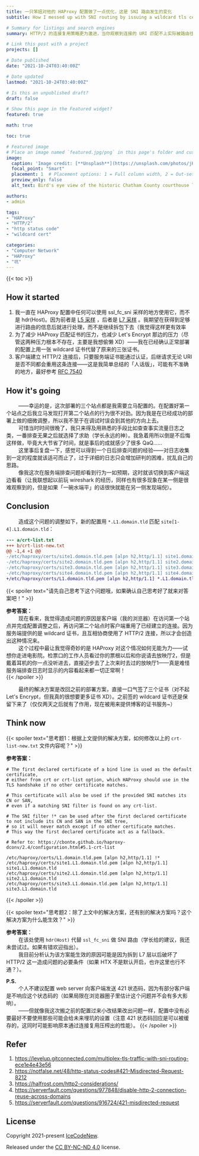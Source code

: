 ```yaml
---
title: 一只笨妞对他的 HAProxy 配置做了一点优化，这是 SNI 路由发生的变化
subtitle: How I messed up with SNI routing by issuing a wildcard tls cert instead of the per-site certs bundle.

# Summary for listings and search engines
summary: HTTP/2 的连接复用策略更为激进，当你观察到连接的 URI 匹配不上实际被路由往的后端时，可以注意下这个坑哦。

# Link this post with a project
projects: []

# Date published
date: "2021-10-24T03:40:00Z"

# Date updated
lastmod: "2021-10-24T03:40:00Z"

# Is this an unpublished draft?
draft: false

# Show this page in the Featured widget?
featured: true

math: true

toc: true

# Featured image
# Place an image named `featured.jpg/png` in this page's folder and customize its options here.
image:
  caption: 'Image credit: [**Unsplash**](https://unsplash.com/photos/jH5nGtqr7KI)'
  focal_point: "Smart"
  placement: 1  # Placement options: 1 = Full column width, 2 = Out-set, 3 = Screen-width
  preview_only: false
  alt_text: Bird's eye view of the historic Chatham County courthouse located in downtown Pittsboro, North Carolina.

authors:
- admin

tags:
- "HAProxy"
- "HTTP/2"
- "http status code"
- "wildcard cert"

categories:
- "Computer Network"
- "HAProxy"
- "坑"
---
```



{{< toc >}}

## How it started

1. 我一直在 HAProxy 配置中任何可以使用 ssl_fc_sni 采样的地方使用它，而不是 hdr(Host)。因为前者是 [L5 采样](https://cbonte.github.io/haproxy-dconv/2.4/configuration.html#7.3.4-ssl_fc_sni) ，后者是 [L7 采样](https://cbonte.github.io/haproxy-dconv/2.4/configuration.html#7.3.6-hdr) 。我期望在获得到足够进行路由的信息后就进行处理，而不是继续拆包下去（我觉得这样更有效率
2. 为了减少 HAProxy 匹配证书的压力，也减少 Let's Encrypt 那边的压力（尽管这两种压力根本不存在，主要是我想偷懒 XD）——我在已经确认正常部署的配置上用一张 wildcard 证书代替了原来的三张证书。
3. 客户端建立 HTTP/2 连接后，只要服务端证书能通过认证，后继请求无论 URI 是否不同都会重用这条连接——这是我简单总结的「人话版」，可能有不准确的地方，最好参考 [RFC 7540](https://datatracker.ietf.org/doc/html/rfc7540#section-9.1.1)

## How it's going

$\quad$$\quad$——幸运的是，这次部署的三个站点都是我需要立马配置的。在配置好第一个站点之后我立马发现打开第二个站点的行为很不对劲。因为我是在已经成功的部署上做的细微调整，所以我不至于在调试时误会到其他的方向上去。  
$\quad$$\quad$可惜当时时间很晚了，我只来得及用熟悉的手段比如查查事实流量日志之类，一番排查无果之后就选择了求助（学长永远的神）。我急着用所以倒是不后悔这样做，毕竟大大节省了时间，就是事后的成就感少了很多 QaQ……  
$\quad$$\quad$这里事后复盘一下，感觉可以得到一个日后排查问题的经验——对日志收集到一定的程度就该适可而止了，过于详细的日志只会增加研判的困难，扰乱自己的思路。  
$\quad$$\quad$像我这次在服务端排查问题却看到行为一如预期，这时就该切换到客户端这边看看（让我联想起以前玩 wireshark 的经历，同样也有很多现象在某一侧是很难观察到的，但是如果「一碗水端平」的话很快就能在另一侧发现端倪）。  

## Conclusion

$\quad$$\quad$造成这个问题的调整如下，新的配置用 `*.L1.domain.tld` 匹配 `site[1-4].L1.domain.tld`：
```diff
--- a/crt-list.txt
+++ b/crt-list-new.txt
@@ -1,4 +1 @@
-/etc/haproxy/certs/site1.domain.tld.pem [alpn h2,http/1.1] site1.domain.tld
-/etc/haproxy/certs/site2.domain.tld.pem [alpn h2,http/1.1] site2.domain.tld
-/etc/haproxy/certs/site3.domain.tld.pem [alpn h2,http/1.1] site3.domain.tld
-/etc/haproxy/certs/site4.domain.tld.pem [alpn h2,http/1.1] site4.domain.tld
+/etc/haproxy/certs/L1.domain.tld.pem [alpn h2,http/1.1] *.L1.domain.tld L1.domain.tld
```

{{< spoiler text="请先自己思考下这个问题哦，如果确认自己思考好了就来对答案吧！" >}}

**参考答案：**  
$\quad$$\quad$现在看来，我觉得造成问题的原因是客户端（我的浏览器）在访问第一个站点并完成配置调整之后，再访问第二个站点时客户端重用了已经建立的连接。因为服务端提供的是 wildcard 证书，且互相协商使用了 HTTP/2 连接，所以才会创造出这种情况来。  
$\quad$$\quad$这个过程中最让我觉得奇妙的是 HAProxy 对这个情况如何无能为力——试想你走进电影院。检票口的工作人员看过你的票根以后和你说请去放映厅2，但是戴着耳机的你一点没听进去，直接迈步去了上次来时去过的放映厅1——真是难怪服务端排查日志时显示的内容看起来都一切正常啊！  
{{< /spoiler >}}

$\quad$$\quad$最终的解决方案是改回之前的部署方案，直接一口气签了三个证书（对不起 Let's Encrypt，但我真的很想要更多证书 XD）。之前签的 wildcard 证书还是保留下来了（仅仅两天之后就有了作用，现在被用来提供博客的证书服务~）

## Think now

{{< spoiler text="思考题1：根据上文提供的解决方案，如何修改以上的 `crt-list-new.txt` 文件内容呢？" >}}

**参考答案：**  
```
# The first declared certificate of a bind line is used as the default certificate,
# either from crt or crt-list option, which HAProxy should use in the TLS handshake if no other certificate matches.

# This certificate will also be used if the provided SNI matches its CN or SAN,
# even if a matching SNI filter is found on any crt-list.

# The SNI filter !* can be used after the first declared certificate to not include its CN and SAN in the SNI tree,
# so it will never match except if no other certificate matches.
# This way the first declared certificate act as a fallback.

# Refer to: https://cbonte.github.io/haproxy-dconv/2.4/configuration.html#5.1-crt-list

/etc/haproxy/certs/L1.domain.tld.pem [alpn h2,http/1.1] !*
/etc/haproxy/certs/site1.L1.domain.tld.pem [alpn h2,http/1.1] site1.L1.domain.tld
/etc/haproxy/certs/site2.L1.domain.tld.pem [alpn h2,http/1.1] site2.L1.domain.tld
/etc/haproxy/certs/site3.L1.domain.tld.pem [alpn h2,http/1.1] site3.L1.domain.tld
```
{{< /spoiler >}}

{{< spoiler text="思考题2：除了上文中的解决方案，还有别的解决方案吗？这个解决方案为什么能生效？" >}}

**参考答案：**  
$\quad$$\quad$在该处使用 `hdr(Host)` 代替 `ssl_fc_sni` 做 SNI 路由（学长给的建议，我还未尝试过。如果有错欢迎指出）。  
$\quad$$\quad$我目前分析认为该方案能生效的原因可能是因为拆到 L7 层以后破坏了 HTTP/2 这一造成问题的必要条件（如果 HTX 不是默认开启，也许这里也行不通？）。  

**P.S.**  
$\quad$$\quad$个人不建议配置 web server 向客户端发送 421 状态码，因为有部分客户端是不响应这个状态码的（如果局限在浏览器圈子里估计这个问题并不会有多大影响）。  
$\quad$$\quad$——但就像我这次搬之前的配置过来小改结果改出问题一样，配置中没有必要最好不要使用那些可能会给未来埋坑的设置（注意 421 状态码回应是可以被缓存的，这同时可能影响原本通过连接复用压榨出的性能）。
{{< /spoiler >}}

## Refer

1. https://levelup.gitconnected.com/multiplex-tls-traffic-with-sni-routing-ece1e4e43e56
1. https://notfalse.net/48/http-status-codes#421-Misdirected-Request-8212
1. https://halfrost.com/http2-considerations/
2. https://serverfault.com/questions/977848/disable-http-2-connection-reuse-across-domains
3. https://serverfault.com/questions/916724/421-misdirected-request

## License

Copyright 2021-present [IceCodeNew](https://blog.icecode.xyz).

Released under the [CC BY-NC-ND 4.0](https://creativecommons.org/licenses/by-nc-nd/4.0/legalcode) license.
